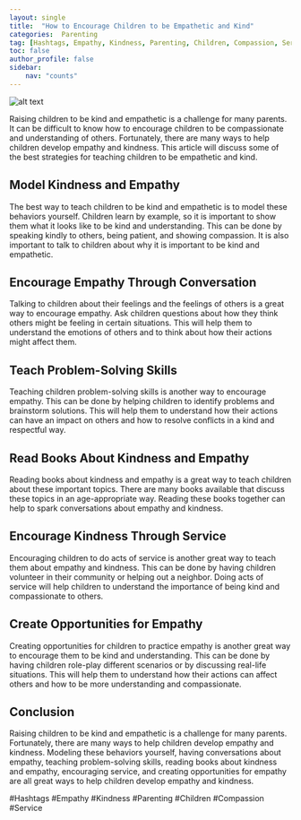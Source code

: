 ```yaml
---
layout: single
title:  "How to Encourage Children to be Empathetic and Kind"
categories:  Parenting
tag: [Hashtags, Empathy, Kindness, Parenting, Children, Compassion, Service, ]
toc: false
author_profile: false
sidebar:
    nav: "counts"
---
```

    
![alt text](https://images.pexels.com/photos/145939/pexels-photo-145939.jpeg?auto=compress&cs=tinysrgb&dpr=2&h=650&w=940 "Cover Image")

Raising children to be kind and empathetic is a challenge for many parents. It can be difficult to know how to encourage children to be compassionate and understanding of others. Fortunately, there are many ways to help children develop empathy and kindness. This article will discuss some of the best strategies for teaching children to be empathetic and kind.

## Model Kindness and Empathy

The best way to teach children to be kind and empathetic is to model these behaviors yourself. Children learn by example, so it is important to show them what it looks like to be kind and understanding. This can be done by speaking kindly to others, being patient, and showing compassion. It is also important to talk to children about why it is important to be kind and empathetic. 

## Encourage Empathy Through Conversation

Talking to children about their feelings and the feelings of others is a great way to encourage empathy. Ask children questions about how they think others might be feeling in certain situations. This will help them to understand the emotions of others and to think about how their actions might affect them.

## Teach Problem-Solving Skills

Teaching children problem-solving skills is another way to encourage empathy. This can be done by helping children to identify problems and brainstorm solutions. This will help them to understand how their actions can have an impact on others and how to resolve conflicts in a kind and respectful way.

## Read Books About Kindness and Empathy

Reading books about kindness and empathy is a great way to teach children about these important topics. There are many books available that discuss these topics in an age-appropriate way. Reading these books together can help to spark conversations about empathy and kindness.

## Encourage Kindness Through Service

Encouraging children to do acts of service is another great way to teach them about empathy and kindness. This can be done by having children volunteer in their community or helping out a neighbor. Doing acts of service will help children to understand the importance of being kind and compassionate to others.

## Create Opportunities for Empathy

Creating opportunities for children to practice empathy is another great way to encourage them to be kind and understanding. This can be done by having children role-play different scenarios or by discussing real-life situations. This will help them to understand how their actions can affect others and how to be more understanding and compassionate.

## Conclusion

Raising children to be kind and empathetic is a challenge for many parents. Fortunately, there are many ways to help children develop empathy and kindness. Modeling these behaviors yourself, having conversations about empathy, teaching problem-solving skills, reading books about kindness and empathy, encouraging service, and creating opportunities for empathy are all great ways to help children develop empathy and kindness. 

#Hashtags
#Empathy #Kindness #Parenting #Children #Compassion #Service